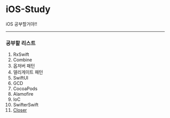 # iOS-Study
iOS 공부할거야!!

-----

### 공부할 리스트
1. RxSwift
2. Combine
3. 옵저버 패턴
4. 델리게이트 패턴
5. SwiftUI
6. GCD
7. CocoaPods
8. Alamofire
9. IoC
10. SwifterSwift
11. [Closer](https://devxoul.gitbooks.io/ios-with-swift-in-40-hours/content/Chapter-3/functions-and-closures.html)
